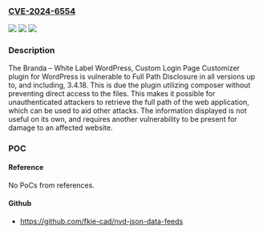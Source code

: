 ### [CVE-2024-6554](https://cve.mitre.org/cgi-bin/cvename.cgi?name=CVE-2024-6554)
![](https://img.shields.io/static/v1?label=Product&message=Branda%20%E2%80%93%20White%20Label%20WordPress%2C%20Custom%20Login%20Page%20Customizer&color=blue)
![](https://img.shields.io/static/v1?label=Version&message=*%3C%3D%203.4.18%20&color=brighgreen)
![](https://img.shields.io/static/v1?label=Vulnerability&message=CWE-200%20Information%20Exposure&color=brighgreen)

### Description

The Branda – White Label WordPress, Custom Login Page Customizer plugin for WordPress is vulnerable to Full Path Disclosure in all versions up to, and including, 3.4.18. This is due the plugin utilizing composer without preventing direct access to the files. This makes it possible for unauthenticated attackers to retrieve the full path of the web application, which can be used to aid other attacks. The information displayed is not useful on its own, and requires another vulnerability to be present for damage to an affected website.

### POC

#### Reference
No PoCs from references.

#### Github
- https://github.com/fkie-cad/nvd-json-data-feeds

